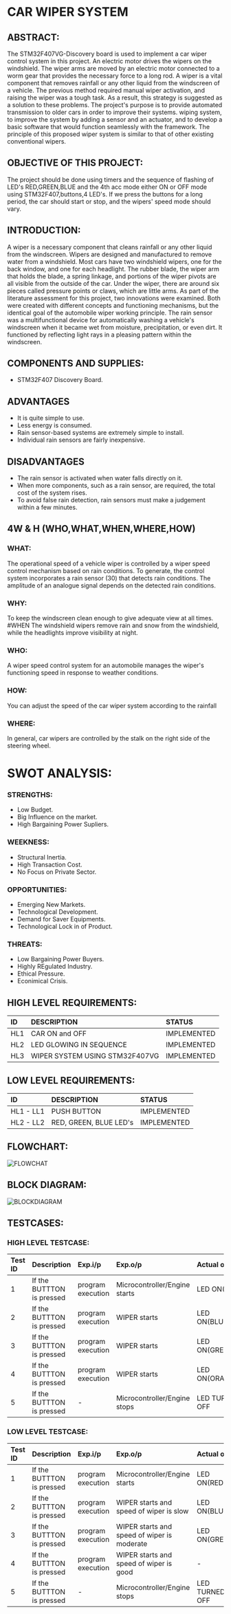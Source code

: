 <h1> CAR WIPER SYSTEM </h2>


<h2> ABSTRACT: </h2>

The STM32F407VG-Discovery board is used to implement a car wiper control system in this project. An electric motor drives the wipers on the windshield. The wiper arms are moved by an electric motor connected to a worm gear that provides the necessary force to a long rod. A wiper is a vital component that removes rainfall or any other liquid from the windscreen of a vehicle. The previous method required manual wiper activation, and raising the wiper was a tough task. As a result, this strategy is suggested as a solution to these problems. The project's purpose is to provide automated transmission to older cars in order to improve their systems. wiping system, to improve the system by adding a sensor and an actuator, and to develop a basic software that would function seamlessly with the framework. The principle of this proposed wiper system is similar to that of other existing conventional wipers.



<h2> OBJECTIVE OF THIS PROJECT: </h2>

The project should be done using timers and the sequence of flashing of LED's RED,GREEN,BLUE and the 4th acc mode either ON or OFF mode using STM32F407,buttons,4 LED's. If we press the buttons for a long period, the car should start or stop, and the wipers' speed mode should vary.

<h2> INTRODUCTION: </h2>

A wiper is a necessary component that cleans rainfall or any other liquid from the windscreen. Wipers are designed and manufactured to remove water from a windshield. Most cars have two windshield wipers, one for the back window, and one for each headlight. The rubber blade, the wiper arm that holds the blade, a spring linkage, and portions of the wiper pivots are all visible from the outside of the car. Under the wiper, there are around six pieces called pressure points or claws, which are little arms. As part of the literature assessment for this project, two innovations were examined. Both were created with different concepts and functioning mechanisms, but the identical goal of the automobile wiper working principle. The rain sensor was a multifunctional device for automatically washing a vehicle's windscreen when it became wet from moisture, precipitation, or even dirt. It functioned by reflecting light rays in a pleasing pattern within the windscreen.

<h2> COMPONENTS AND SUPPLIES: </h2>

- STM32F407 Discovery Board.


<h2> ADVANTAGES </h2>

- It is quite simple to use.
- Less energy is consumed.
- Rain sensor-based systems are extremely simple to install.
- Individual rain sensors are fairly inexpensive.


<h2> DISADVANTAGES </h2>

- The rain sensor is activated when water falls directly on it.
- When more components, such as a rain sensor, are required, the total cost of the system rises.
- To avoid false rain detection, rain sensors must make a judgement within a few minutes.


<h2> 4W & H (WHO,WHAT,WHEN,WHERE,HOW) </h2>

<h3> WHAT: </h3>


The operational speed of a vehicle wiper is controlled by a wiper speed control mechanism based on rain conditions. To generate, the control system incorporates a rain sensor (30) that detects rain conditions. The amplitude of an analogue signal depends on the detected rain conditions.


<h3> WHY: </h3>


To keep the windscreen clean enough to give adequate view at all times. #WHEN
The windshield wipers remove rain and snow from the windshield, while the headlights improve visibility at night.


<h3> WHO: </h3>


A wiper speed control system for an automobile manages the wiper's functioning speed in response to weather conditions.


<h3> HOW: </h3>


You can adjust the speed of the car wiper system according to the rainfall


<h3> WHERE: </h3>


In general, car wipers are controlled by the stalk on the right side of the steering wheel.


<h1> SWOT ANALYSIS: </h2>


<h3> STRENGTHS: </h3>

- Low Budget.
- Big Influence on the market.
- High Bargaining Power Supliers.


<h3> WEEKNESS: </h3>

- Structural Inertia.
- High Transaction Cost.
- No Focus on Private Sector.


<h3> OPPORTUNITIES: </h3>

- Emerging New Markets.
- Technological Development.
- Demand for Saver Equipments.
- Technological Lock in of Product.


<h3> THREATS: </h3>

- Low Bargaining Power Buyers.
- Highly REgulated Industry.
- Ethical Pressure.
- Econimical Crisis.



<h2> HIGH LEVEL REQUIREMENTS: </h2>

| ID | DESCRIPTION | STATUS |
|:---| :---------- | :----- |
|HL1 | CAR ON and OFF | IMPLEMENTED |
|HL2 | LED GLOWING IN SEQUENCE | IMPLEMENTED |
|HL3 | WIPER SYSTEM USING STM32F407VG | IMPLEMENTED |


<h2> LOW LEVEL REQUIREMENTS: </h2>

| ID | DESCRIPTION | STATUS |
|:---| :---------- | :----- |
|HL1 - LL1 | PUSH BUTTON | IMPLEMENTED |
|HL2 - LL2 | RED, GREEN, BLUE LED's | IMPLEMENTED |


<h2> FLOWCHART: </h2>



![FLOWCHAT](https://user-images.githubusercontent.com/101562643/168219051-dbe3bbf0-a0bd-45c2-87f6-09c9803e5b6e.png)



<h2> BLOCK DIAGRAM: </H2>



![BLOCKDIAGRAM](https://user-images.githubusercontent.com/101562643/168219110-1b48449c-64df-49f8-91d3-42ef72dfc5d8.png)


<h2> TESTCASES: </h2>

<h3> HIGH LEVEL TESTCASE: </h3>

| Test ID	| Description |	Exp.i/p	| Exp.o/p |	Actual o/p | STATUS |
| :------ | :---------- | :------ | :------ | :--------- | :----- |
| 1 | If the BUTTTON is pressed |	program execution |	Microcontroller/Engine starts |	LED ON(RED) |	PASS |
| 2	| If the BUTTTON is pressed |	program execution	| WIPER starts | LED ON(BLUE)	| PASS |
| 3	| If the BUTTTON is pressed |	program execution |	WIPER starts | LED ON(GREEN) |	PASS |
| 4	| If the BUTTTON is pressed	| program execution	| WIPER starts	| LED ON(ORANGE) |	PASS |
| 5	| If the BUTTTON is pressed	| -	| Microcontroller/Engine stops	| LED TURNED OFF |	PASS |


<h3> LOW LEVEL TESTCASE: </h3>

| Test ID	| Description |	Exp.i/p	| Exp.o/p	| Actual o/p | STATUS |
| :------ | :---------- | :------ | :------ | :--------- | :----- |
| 1	| If the BUTTTON is pressed	| program execution	| Microcontroller/Engine starts	| LED ON(RED) |	PASS |
| 2 |	If the BUTTTON is pressed | program execution |	WIPER starts and speed of wiper is slow	| LED ON(BLUE)	| PASS |
| 3 |	If the BUTTTON is pressed | program execution	| WIPER starts and speed of wiper is moderate |	LED ON(GREEN)	| PASS |
| 4 |	If the BUTTTON is pressed | program execution | WIPER starts and speed of wiper is good	| - | PASS |
| 5	| If the BUTTTON is pressed | - |	Microcontroller/Engine stops | LED TURNED OFF	| PASS |


